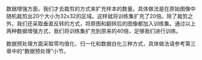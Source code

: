数据增强方面，我们才去裁剪的方式来扩充样本的数量。具体做法是在原始图像中随机裁剪出20个大小为32x32的区域。这样就将训练集扩充了20倍。除了裁剪之外，我们还采取垂直反转的方式，将原图和翻转后的图像都加入训练集。通过以上两种数据增强方式，我们将训练集扩充到原来的40倍，足够我们进行训练。

数据预处理方面采取零均值化、归一化和数据白化三种方式，具体做法请参考第三章中的“数据预处理”小节。
